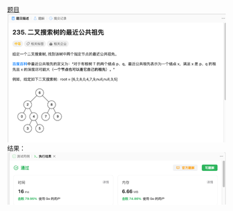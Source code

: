 [题目](https://leetcode.cn/problems/lowest-common-ancestor-of-a-binary-search-tree/)
![pic](img.png)
结果：
![pic](result.png)